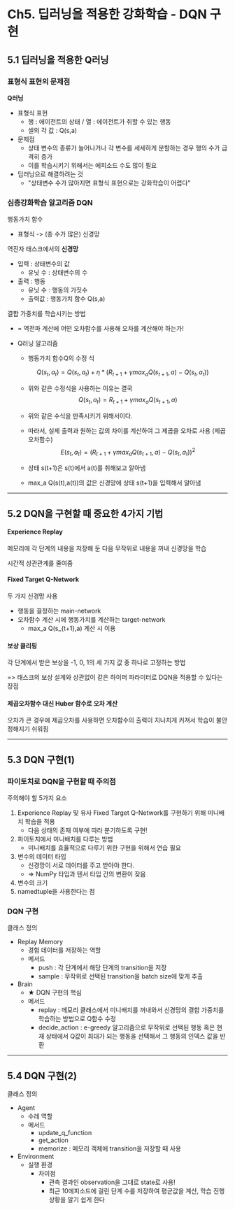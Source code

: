 # Ch5. 딥러닝을 적용한 강화학습 - DQN 구현

## 5.1 딥러닝을 적용한 Q러닝

### 표형식 표현의 문제점

**Q러닝** 

- 표형식 표현
  - 행 : 에이전트의 상태 / 열 : 에이전트가 취할 수 있는 행동
  - 셀의 각 값 : Q(s,a)
- 문제점
  - 상태 변수의 종류가 늘어나거나 각 변수를 세세하게 분할하는 경우 행의 수가 급격히 증가
  - 이를 학습시키기 위해서는 에피소드 수도 많이 필요
- 딥러닝으로 해결하려는 것
  - "상태변수 수가 많아지면 표형식 표현으로는 강화학습이 어렵다"

### 심층강화학습 알고리즘 DQN

행동가치 함수

- 표형식 -> (층 수가 많은) 신경망

역진자 태스크에서의 **신경망**

- 입력 : 상태변수의 값
  - 유닛 수 : 상태변수의 수
- 출력 : 행동
  - 유닛 수 : 행동의 가짓수
  - 출력값 : 행동가치 함수 Q(s,a)

결합 가중치를 학습시키는 방법

- = 역전파 계산에 어떤 오차함수를 사용해 오차를 계산해야 하는가!

- Q러닝 알고리즘

  - 행동가치 함수Q의 수정 식

  $$
  Q(s_t,a_t) = Q(s_t,a_t)+\eta *(R_{t+1} + \gamma max_a Q(s_{t+1},a)\ -\ Q(s_t,a_t))
  $$

  - 위와 같은 수정식을 사용하는 이유는 결국
    $$
    Q(s_t,a_t) = R_{t+1}+\gamma max_a Q(s_{t+1},a)
    $$

  - 위와 같은 수식을 만족시키기 위해서이다.

  - 따라서, 실제 출력과 원하는 값의 차이를 계산하여 그 제곱을 오차로 사용 (제곱오차함수)
    $$
    E(s_t,a_t) = (R_{t+1}+\gamma max_a Q(s_{t+1},a)-Q(s_t,a_t))^2
    $$

  - 상태 s(t+1)은 s(t)에서 a(t)를 취해보고 알아냄

  - max_a Q(s(t),a(t))의 값은 신경망에 상태 s(t+1)을 입력해서 알아냄

---

## 5.2 DQN을 구현할 때 중요한 4가지 기법

#### Experience Replay

메모리에 각 단계의 내용을 저장해 둔 다음 무작위로 내용을 꺼내 신경망을 학습

시간적 상관관계를 줄여줌

#### Fixed Target Q-Network

두 가지 신경망 사용

- 행동을 결정하는 main-network
- 오차함수 계산 시에 행동가치를 계산하는 target-network
  - max_a Q(s_{t+1},a) 계산 시 이용

#### 보상 클리핑

각 단계에서 받은 보상을 -1, 0, 1의 세 가지 값 중 하나로 고정하는 방법

=> 태스크의 보상 설계와 상관없이 같은 하이퍼 파라미터로 DQN을 적용할 수 있다는 장점

#### 제곱오차함수 대신 Huber 함수로 오차 계산

오차가 큰 경우에 제곱오차를 사용하면 오차함수의 출력이 지나치게 커져서 학습이 불안정해지기 쉬워짐

---

## 5.3 DQN 구현(1)

### 파이토치로 DQN을 구현할 때 주의점

주의해야 할 5가지 요소

1. Experience Replay 및 유사 Fixed Target Q-Network를 구현하기 위해 미니배치 학습을 적용
   - 다음 상태의 존재 여부에 따라 분기하도록 구현!
2. 파이토치에서 미니배치를 다루는 방법
   - 미니배치를 효율적으로 다루기 위한 구현을 위해서 연습 필요
3. 변수의 데이터 타입
   - 신경망이 서로 데이터를 주고 받아야 한다.
   - => NumPy 타입과 텐서 타입 간의 변환이 잦음
4. 변수의 크기
5. namedtuple을 사용한다는 점

### DQN 구현 

클래스 정의

- Replay Memory 
  - 경험 데이터를 저장하는 역할
  - 메서드
    - push : 각 단계에서 해당 단계의 transition을 저장
    - sample : 무작위로 선택된 transition을 batch size에 맞게 추출
- Brain
  - ★ DQN 구현의 핵심
  - 메서드
    - replay : 메모리 클래스에서 미니배치를 꺼내와서 신경망의 결합 가중치를 학습하는 방법으로 Q함수 수정
    - decide_action : e-greedy 알고리즘으로 무작위로 선택된 행동 혹은 현재 상태에서 Q값이 최대가 되는 행동을 선택해서 그 행동의 인덱스 값을 반환

---

## 5.4 DQN 구현(2)

클래스 정의

- Agent 
  - 수레 역할
  - 메서드
    - update_q_function
    - get_action
    - memorize : 메모리 객체에 transition을 저장할 때 사용
- Environment
  - 실행 환경
    - 차이점 
      - 관측 결과인 observation을 그대로 state로 사용! 
      - 최근 10에피소드에 걸린 단계 수를 저장하여 평균값을 계산, 학습 진행상황을 알기 쉽게 한다